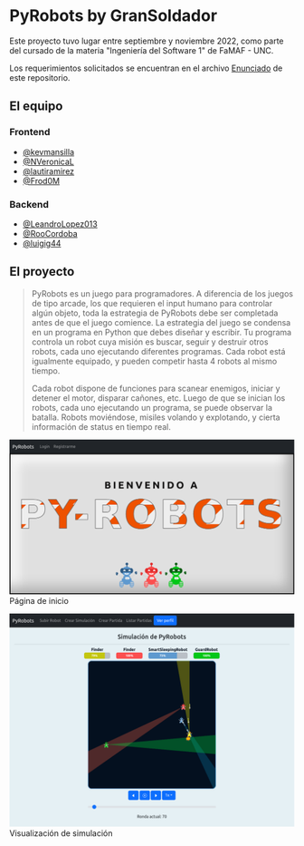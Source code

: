 # PyRobots by GranSoldador

Este proyecto tuvo lugar entre septiembre y noviembre 2022, como parte del
cursado de la materia "Ingeniería del Software 1" de FaMAF - UNC.

Los requerimientos solicitados se encuentran en el archivo
[Enunciado](Enunciado.md) de este repositorio.

## El equipo

### Frontend
- [@kevmansilla](https://github.com/kevmansilla)
- [@NVeronicaL](https://github.com/NVeronicaL)
- [@lautiramirez](https://github.com/lautiramirez)
- [@Frod0M](https://github.com/Frod0M)

### Backend
- [@LeandroLopez013](https://github.com/LeandroLopez013)
- [@RooCordoba](https://github.com/RooCordoba)
- [@luigig44](https://github.com/luigig44)

## El proyecto

> PyRobots es un juego para programadores. A diferencia de los juegos de tipo arcade, los que requieren el input humano para controlar algún objeto, toda la estrategia de PyRobots debe ser completada antes de que el juego comience. La estrategia del juego se condensa en un programa en Python que debes diseñar y escribir. Tu programa controla un robot cuya misión es buscar, seguir y destruir otros robots, cada uno ejecutando diferentes programas. Cada robot está igualmente equipado, y pueden competir hasta 4 robots al mismo tiempo.
>
> Cada robot dispone de funciones para scanear enemigos, iniciar y detener el motor, disparar cañones, etc. Luego de que se inician los robots, cada uno ejecutando un programa, se puede observar la batalla. Robots moviéndose, misiles volando y explotando, y cierta información de status en tiempo real.


![Inicio](landing.png)
Página de inicio

![Simulación](simulation.png)
Visualización de simulación
